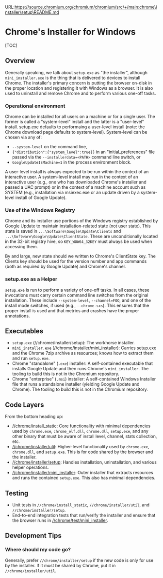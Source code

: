 URL:https://source.chromium.org/chromium/chromium/src/+/main:chrome\installer\setup\README.md
# Chrome's Installer for Windows

[TOC]

## Overview

Generally speaking, we talk about `setup.exe` as "the installer", although
`mini_installer.exe` is the thing that is delivered to devices to install
Chrome. The installer's primary concern is putting the browser on-disk in the
proper location and registering it with Windows as a browser. It is also used to
uninstall and remove Chrome and to perform various one-off tasks.

### Operational environment

Chrome can be installed for all users on a machine or for a single user. The
former is called a "system-level" install and the latter is a "user-level"
install. setup.exe defaults to performaing a user-level install (note: the
Chrome download page defaults to system-level). System-level can be chosen via
any of:

* `--system-level` on the command line,
* `{"distribution":{"system_level":true}}` in an "initial_preferences" file
  passed via the `--installerdata=<PATH>` command line switch, or
* `GoogleUpdateIsMachine=1` in the process environment block.

A user-level install is always expected to be run within the context of an
interactive user. A system-level install may run in the context of an
interactive user (e.g., one who has downloaded Chrome's installer and passed a
UAC prompt) or in the context of a machine account such as SYSTEM (e.g.,
installation via msiexec.exe or an update driven by a system-level install of
Google Update).

### Use of the Windows Registry

Chrome and its installer use portions of the Windows registry established by
Google Update to maintain installation-related state (not user state). This
state is saved in `...\Software\Google\Update\Clients` and
`...\Software\Google\Update\ClientState`. These are unconditionally located in
the 32-bit registry hive, so `KEY_WOW64_32KEY` must always be used when
accessing them.

By and large, new state should we written to Chrome's ClientState key. The
Clients key should be used for the version number and app commands (both as
required by Google Update) and Chrome's channel.

### setup.exe as a Helper

`setup.exe` is run to perform a variety of one-off tasks. In all cases, these
invocations must carry certain command line switches from the original
installation. These include `--system-level`, `--channel=FOO`, and one of the
install mode switches, if used (e.g., `--chrome-sxs`). This ensures that the
proper install is used and that metrics and crashes have the proper annotations.

## Executables

* `setup.exe` (//chrome/installer/setup): The workhorse installer.
* `mini_installer.exe` (//chrome/installer/mini_installer): Carries setup.exe
  and the Chrome 7zip archive as resources; knows how to extract them and run
  `setup.exe`.
* Chrome "standalone" (`.exe`) installer: A self-contained executable that
  installs Google Update and then runs Chrome's `mini_installer`. The tooling to
  build this is not in the Chromium repository.
* Chrome "enterprise" (`.msi`) installer: A self-contained Windows Installer
  file that runs a standalone installer (yielding Google Update and Chrome). The
  tooling to build this is not in the Chromium repository.

## Code Layers

From the bottom heading up:

* [//chrome/install_static](../../install_static): Core functionality with
  minimal dependencies used by `chrome.exe`, `chrome_elf.dll`, `chrome.dll`,
  `setup.exe`, and any other binary that must be aware of install level,
  channel, stats collection, etc.
* [//chrome/installer/util](../util): Higher-level functionality used by
  `chrome.exe`, `chrome.dll`, and `setup.exe`. This is for code shared by the
  browser and the installer.
* [//chrome/installer/setup](./): Handles installation, uninstallation, and
  various helper operations.
* [//chrome/installer/mini_installer](../mini_installer): Outer installer that
  extracts resources and runs the contained `setup.exe`. This also has minimal
  dependencies.

## Testing

* Unit tests in `//chrome/install_static`, `//chrome/installer/util`, and
  `//chrome/installer/setup`.
* End-to-end integration tests that run/verify the installer and ensure that the
  browser runs in [//chrome/test/mini_installer](../../test/mini_installer).

## Development Tips

### Where should my code go?

Generally, prefer `//chrome/installer/setup` if the new code is only for use by
the installer. If it must be shared by Chrome, put it in
`//chrome/installer/util`.